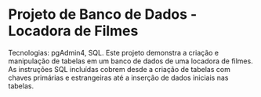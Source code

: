 # Projeto de Banco de Dados - Locadora de Filmes

Tecnologias: pgAdmin4, SQL.
Este projeto demonstra a criação e manipulação de tabelas em um banco de dados de uma locadora de filmes.
As instruções SQL incluídas cobrem desde a criação de tabelas com chaves primárias e estrangeiras até a inserção de dados iniciais nas tabelas.
